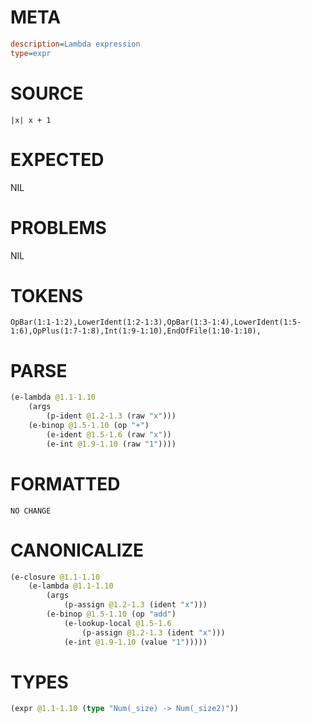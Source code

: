 # META
~~~ini
description=Lambda expression
type=expr
~~~
# SOURCE
~~~roc
|x| x + 1
~~~
# EXPECTED
NIL
# PROBLEMS
NIL
# TOKENS
~~~zig
OpBar(1:1-1:2),LowerIdent(1:2-1:3),OpBar(1:3-1:4),LowerIdent(1:5-1:6),OpPlus(1:7-1:8),Int(1:9-1:10),EndOfFile(1:10-1:10),
~~~
# PARSE
~~~clojure
(e-lambda @1.1-1.10
	(args
		(p-ident @1.2-1.3 (raw "x")))
	(e-binop @1.5-1.10 (op "+")
		(e-ident @1.5-1.6 (raw "x"))
		(e-int @1.9-1.10 (raw "1"))))
~~~
# FORMATTED
~~~roc
NO CHANGE
~~~
# CANONICALIZE
~~~clojure
(e-closure @1.1-1.10
	(e-lambda @1.1-1.10
		(args
			(p-assign @1.2-1.3 (ident "x")))
		(e-binop @1.5-1.10 (op "add")
			(e-lookup-local @1.5-1.6
				(p-assign @1.2-1.3 (ident "x")))
			(e-int @1.9-1.10 (value "1")))))
~~~
# TYPES
~~~clojure
(expr @1.1-1.10 (type "Num(_size) -> Num(_size2)"))
~~~
